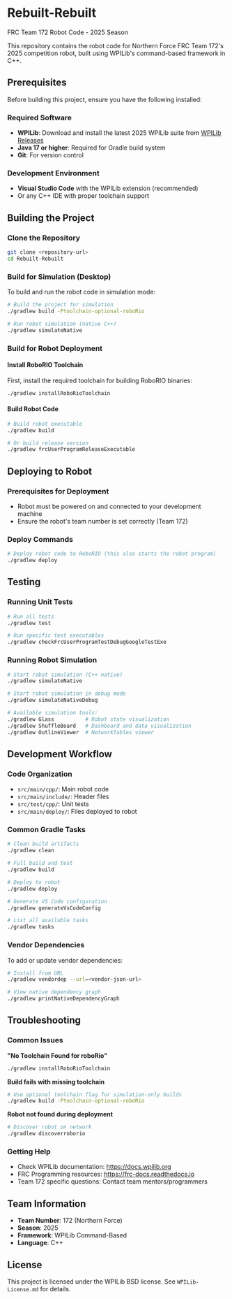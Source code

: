# Rebuilt-Rebuilt

FRC Team 172 Robot Code - 2025 Season

This repository contains the robot code for Northern Force FRC Team 172's 2025 competition robot, built using WPILib's command-based framework in C++.

## Prerequisites

Before building this project, ensure you have the following installed:

### Required Software
- **WPILib**: Download and install the latest 2025 WPILib suite from [WPILib Releases](https://github.com/wpilibsuite/allwpilib/releases)
- **Java 17 or higher**: Required for Gradle build system
- **Git**: For version control

### Development Environment
- **Visual Studio Code** with the WPILib extension (recommended)
- Or any C++ IDE with proper toolchain support

## Building the Project

### Clone the Repository
```bash
git clone <repository-url>
cd Rebuilt-Rebuilt
```

### Build for Simulation (Desktop)
To build and run the robot code in simulation mode:

```bash
# Build the project for simulation
./gradlew build -Ptoolchain-optional-roboRio

# Run robot simulation (native C++)
./gradlew simulateNative
```

### Build for Robot Deployment

#### Install RoboRIO Toolchain
First, install the required toolchain for building RoboRIO binaries:
```bash
./gradlew installRoboRioToolchain
```

#### Build Robot Code
```bash
# Build robot executable
./gradlew build

# Or build release version
./gradlew frcUserProgramReleaseExecutable
```

## Deploying to Robot

### Prerequisites for Deployment
- Robot must be powered on and connected to your development machine
- Ensure the robot's team number is set correctly (Team 172)

### Deploy Commands
```bash
# Deploy robot code to RoboRIO (this also starts the robot program)
./gradlew deploy
```

## Testing

### Running Unit Tests
```bash
# Run all tests
./gradlew test

# Run specific test executables
./gradlew checkFrcUserProgramTestDebugGoogleTestExe
```

### Running Robot Simulation
```bash
# Start robot simulation (C++ native)
./gradlew simulateNative

# Start robot simulation in debug mode
./gradlew simulateNativeDebug

# Available simulation tools:
./gradlew Glass          # Robot state visualization
./gradlew ShuffleBoard   # Dashboard and data visualization
./gradlew OutlineViewer  # NetworkTables viewer
```

## Development Workflow

### Code Organization
- `src/main/cpp/`: Main robot code
- `src/main/include/`: Header files
- `src/test/cpp/`: Unit tests
- `src/main/deploy/`: Files deployed to robot

### Common Gradle Tasks
```bash
# Clean build artifacts
./gradlew clean

# Full build and test
./gradlew build

# Deploy to robot
./gradlew deploy

# Generate VS Code configuration
./gradlew generateVsCodeConfig

# List all available tasks
./gradlew tasks
```

### Vendor Dependencies
To add or update vendor dependencies:
```bash
# Install from URL
./gradlew vendordep --url=<vendor-json-url>

# View native dependency graph
./gradlew printNativeDependencyGraph
```

## Troubleshooting

### Common Issues

**"No Toolchain Found for roboRio"**
```bash
./gradlew installRoboRioToolchain
```

**Build fails with missing toolchain**
```bash
# Use optional toolchain flag for simulation-only builds
./gradlew build -Ptoolchain-optional-roboRio
```

**Robot not found during deployment**
```bash
# Discover robot on network
./gradlew discoverroborio
```

### Getting Help
- Check WPILib documentation: https://docs.wpilib.org
- FRC Programming resources: https://frc-docs.readthedocs.io
- Team 172 specific questions: Contact team mentors/programmers

## Team Information
- **Team Number**: 172 (Northern Force)
- **Season**: 2025
- **Framework**: WPILib Command-Based
- **Language**: C++

## License
This project is licensed under the WPILib BSD license. See `WPILib-License.md` for details.